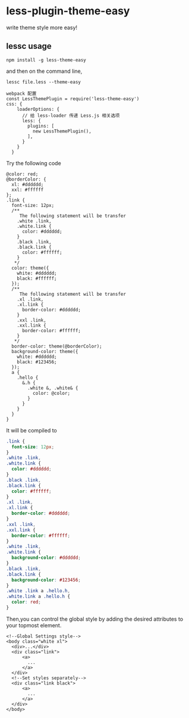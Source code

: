 less-plugin-theme-easy
=======================

write theme style more easy!

## lessc usage

```
npm install -g less-theme-easy
```

and then on the command line,

```
lessc file.less --theme-easy
```

```less
webpack 配置
const LessThemePlugin = require('less-theme-easy')
css: {
    loaderOptions: {
      // 给 less-loader 传递 Less.js 相关选项
      less: {
        plugins: [
          new LessThemePlugin(),
        ],
      }
    }
  }
```

Try the following code
```less
@color: red;
@borderColor: {
  xl: #dddddd;
  xxl: #ffffff
};
.link {
  font-size: 12px;
  /**
     The following statement will be transfer
    .white .link,
    .white.link {
      color: #dddddd;
    }
    .black .link,
    .black.link {
      color: #ffffff;
    }
   */
  color: theme({
    white: #dddddd;
    black: #ffffff;
  });
  /**
     The following statement will be transfer
    .xl .link,
    .xl.link {
      border-color: #dddddd;
    }
    .xxl .link,
    .xxl.link {
      border-color: #ffffff;
    }
   */
  border-color: theme(@borderColor);
  background-color: theme({
    white: #dddddd;
    black: #123456;
  });
  a {
    .hello {
      &.h {
        .white &, .white& {
          color: @color;
        }
      }
    }
  }
}
```
It will be compiled to

```css
.link {
  font-size: 12px;
}
.white .link,
.white.link {
  color: #dddddd;
}
.black .link,
.black.link {
  color: #ffffff;
}
.xl .link,
.xl.link {
  border-color: #dddddd;
}
.xxl .link,
.xxl.link {
  border-color: #ffffff;
}
.white .link,
.white.link {
  background-color: #dddddd;
}
.black .link,
.black.link {
  background-color: #123456;
}
.white .link a .hello.h,
.white.link a .hello.h {
  color: red;
}
```
Then,you can control the global style by adding the desired attributes to your topmost element.
```vue
<!--Global Settings style-->
<body class="white xl">
  <div>...</div>
  <div class="link">
      <a>
        ...      
      </a>
  </div>
  <!--Set styles separately-->
  <div class="link black">
      <a>
        ...      
      </a>
  </div>
</body>
```


